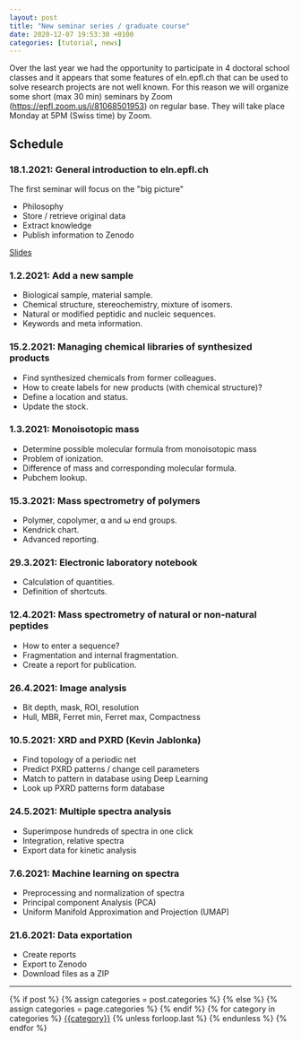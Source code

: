 ```yaml
---
layout: post
title: "New seminar series / graduate course"
date: 2020-12-07 19:53:30 +0100
categories: [tutorial, news]
---
```


Over the last year we had the opportunity to participate in 4 doctoral school classes and it appears that some features of eln.epfl.ch that can be used to solve research projects are not well known.
For this reason we will organize some short (max 30 min) seminars by Zoom (https://epfl.zoom.us/j/81068501953) on regular base. They will take place Monday at 5PM (Swiss time) by Zoom.

## Schedule

### 18.1.2021: General introduction to eln.epfl.ch

The first seminar will focus on the "big picture"

- Philosophy
- Store / retrieve original data
- Extract knowledge
- Publish information to Zenodo

<a href="../../../assets/files/topic1.pdf">Slides</a>

### 1.2.2021: Add a new sample

- Biological sample, material sample.
- Chemical structure, stereochemistry, mixture of isomers.
- Natural or modified peptidic and nucleic sequences.
- Keywords and meta information.

### 15.2.2021: Managing chemical libraries of synthesized products

- Find synthesized chemicals from former colleagues.
- How to create labels for new products (with chemical structure)?
- Define a location and status.
- Update the stock.

### 1.3.2021: Monoisotopic mass

- Determine possible molecular formula from monoisotopic mass
- Problem of ionization.
- Difference of mass and corresponding molecular formula.
- Pubchem lookup.

### 15.3.2021: Mass spectrometry of polymers

- Polymer, copolymer, ⍺ and ⍵ end groups.
- Kendrick chart.
- Advanced reporting.

### 29.3.2021: Electronic laboratory notebook

- Calculation of quantities.
- Definition of shortcuts.

### 12.4.2021: Mass spectrometry of natural or non-natural peptides

- How to enter a sequence?
- Fragmentation and internal fragmentation.
- Create a report for publication.

### 26.4.2021: Image analysis

- Bit depth, mask, ROI, resolution
- Hull, MBR, Ferret min, Ferret max, Compactness

### 10.5.2021: XRD and PXRD (Kevin Jablonka)

- Find topology of a periodic net
- Predict PXRD patterns / change cell parameters
- Match to pattern in database using Deep Learning
- Look up PXRD patterns form database

### 24.5.2021: Multiple spectra analysis

- Superimpose hundreds of spectra in one click
- Integration, relative spectra
- Export data for kinetic analysis

### 7.6.2021: Machine learning on spectra

- Preprocessing and normalization of spectra
- Principal component Analysis (PCA)
- Uniform Manifold Approximation and Projection (UMAP)

### 21.6.2021: Data exportation

- Create reports
- Export to Zenodo
- Download files as a ZIP

<hr>

<div class="post-categories">
  {% if post %}
    {% assign categories = post.categories %}
  {% else %}
    {% assign categories = page.categories %}
  {% endif %}
  {% for category in categories %}
  <a href="{{site.baseurl}}/categories/#{{category|slugize}}">{{category}}</a>
  {% unless forloop.last %}&nbsp;{% endunless %}
  {% endfor %}
</div>
